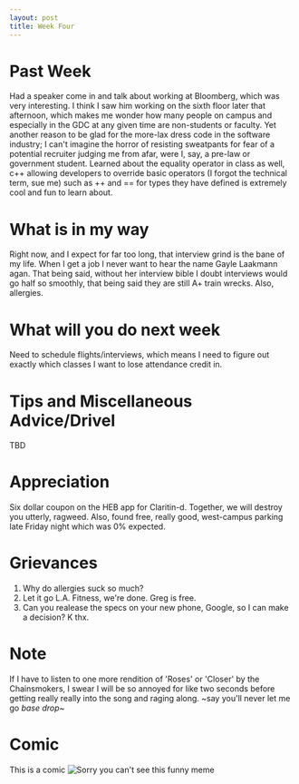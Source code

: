 ```yaml
---
layout: post
title: Week Four
---
```


# Past Week
Had a speaker come in and talk about working at Bloomberg, which was very interesting. I think I saw him working on the sixth floor later that afternoon, which makes me wonder how many people on campus and especially in the GDC at any given time are non-students or faculty. Yet another reason to be glad for the more-lax dress code in the software industry; I can't imagine the horror of resisting sweatpants for fear of a potential recruiter judging me from afar, were I, say, a pre-law or government student. Learned about the equality operator in class as well, c++ allowing developers to override basic operators (I forgot the technical term, sue me) such as ++ and == for types they have defined is extremely cool and fun to learn about.

# What is in my way
Right now, and I expect for far too long, that interview grind is the bane of my life. When I get a job I never want to hear the name Gayle Laakmann agan. That being said, without her interview bible I doubt interviews would go half so smoothly, that being said they are still A+ train wrecks. Also, allergies.

# What will you do next week
Need to schedule flights/interviews, which means I need to figure out exactly which classes I want to lose attendance credit in.

# Tips and Miscellaneous Advice/Drivel
TBD

# Appreciation
Six dollar coupon on the HEB app for Claritin-d. Together, we will destroy you utterly, ragweed. Also, found free, really good, west-campus parking late Friday night which was 0% expected.

# Grievances
1. Why do allergies suck so much?
2. Let it go L.A. Fitness, we're done. Greg is free.
3. Can you realease the specs on your new phone, Google, so I can make a decision? K thx.

# Note
If I have to listen to one more rendition of 'Roses' or 'Closer' by the Chainsmokers, I swear I will be so annoyed for like two seconds before getting really really into the song and raging along. ~say you'll never let me go *base drop*~

# Comic
This is a comic ![Sorry you can't see this funny meme](https://github.com/zachcwc/zachcwc.github.io/blob/master/images/boulderJoke.png?raw=true "LIKE THE PILGRIMS, SQUIDWARD")
